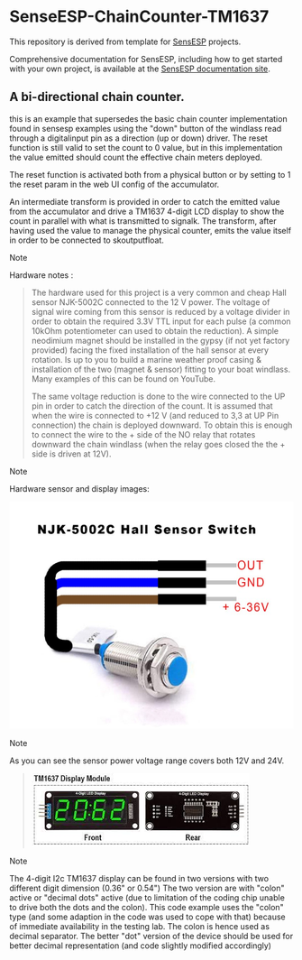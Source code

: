 # SenseESP-ChainCounter-TM1637

This repository is derived from  template for [SensESP](https://github.com/SignalK/SensESP/) projects.

Comprehensive documentation for SensESP, including how to get started with your own project, is available at the [SensESP documentation site](https://signalk.org/SensESP/).


## A bi-directional chain counter.

 this is an example that supersedes the basic chain counter implementation found in sensesp examples using the "down" button of the windlass read through a digitalinput pin as a direction (up or down) driver. The  reset function is still valid to set the count to 0 value, but in this implementation the value emitted should count the effective chain meters deployed.

 The reset function is activated both from a physical button or by setting to 1 the reset param in the web UI config of the accumulator.
 
 An intermediate transform is provided in order to catch the emitted value from the accumulator and drive a TM1637 4-digit LCD display to show the count in parallel with what is transmitted to signalk. The transform, after having used the value to manage the physical counter, emits the value itself in order to be connected to skoutputfloat.

 > [!NOTE] 
 > Hardware notes :

 > The hardware used for this project is a very common and cheap Hall sensor NJK-5002C connected to the 12 V power. The voltage of
 > signal wire coming from this sensor is reduced by a voltage divider in order to obtain the required 3.3V TTL input for each pulse
 > (a common 10kOhm potentiometer can used to obtain the reduction). A simple neodimium magnet should be installed in the gypsy (if
 > not yet factory provided) facing the fixed installation of the hall sensor at every rotation. Is up to you to build a marine
 > weather proof casing & installation of the two (magnet & sensor) fitting to your boat windlass. Many examples of this can be
 > found on YouTube.
 >
 > The same voltage reduction is done to the wire connected to the UP pin in order to catch the direction of the count. It is assumed
 > that when the wire is connected to +12 V (and reduced to 3,3 at UP Pin connection) the chain is deployed downward. To obtain this
 > is enough to connect the wire to the + side of the NO relay that rotates downward the chain windlass (when the relay goes closed the
 > the + side is driven at 12V).
 
 > [!NOTE] 
 > Hardware sensor and display images:
 >
 > ![alt text](https://github.com/dpazz/SenseESP-ChainCounter-TM1637/blob/main/resources/NJK-5002C_Hall_sensor_details.jpg)

 > [!NOTE]
 > As you can see the sensor power voltage range covers both 12V and 24V.

 > ![alt text](https://github.com/dpazz/SenseESP-ChainCounter-TM1637/blob/main/resources/TM1637.jpeg)

 > [!NOTE]
 > The 4-digit I2c TM1637 display can be found in two versions with two different digit dimension (0.36" or 0.54")
 > The two version are with "colon" active or "decimal dots" active (due to limitation of the coding chip unable to drive
 > both the dots and the colon). This code example uses the "colon" type (and some adaption in the code was used to cope with
 > that) because of immediate availability in the testing lab. The colon is hence used as decimal separator. The better "dot"
 > version of the device should be used for better decimal representation (and code slightly modified accordingly)
